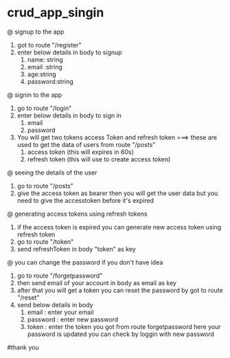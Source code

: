 # crud_app_singin


@ signup to the app 
   1) got to route "/register"
   2) enter below details in body to signup
       1) name: string
       2) email :string
       3) age:string
       4) password:string
       
       
@ signin to the app
   1) go to route "/login"
   2) enter below details in body to sign in 
        1) email
        2) password
   3) You will get two tokens access Token and refresh token  ===> these are used to get the data of users from route "/posts"
        1) access token (this will expires in 60s)
        2) refresh token (this will use to create access token)
        
        
@ seeing the details of the user
   1) go to route "/posts"
   2) give the access token as bearer then you will get the user data but you need to give the accesstoken before it's expired
   
  
@ generating access tokens using refresh tokens
   1) if the access token is expired you can generate new access token using refresh token
   2) go to route "/token"
   3) send refreshToken in body "token" as key 
   
   
@ you can change the password if you don't have idea 
   1) go to route "/forgetpassword"
   2) then send email of your account in body as email as key
   3) after that you will get a token you can reset the password by got to route "/reset"
   4) send below details in body
         1) email : enter your email
         2) password : enter new password
         3) token : enter the token you got from route forgetpassword
   here your password is updated you can check by loggin with new password
   
#thank you
